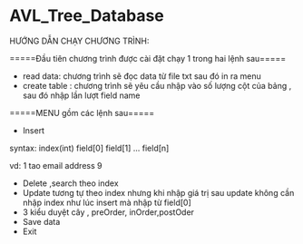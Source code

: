 # AVL_Tree_Database
HƯỚNG DẪN CHẠY CHƯƠNG TRÌNH:

=====Đầu tiên chương trình được cài đặt chạy 1 trong hai lệnh sau=====
 + read data: chương trình sẽ đọc data từ file txt sau đó in ra menu
 + create table : chương trình sẽ yêu cầu nhập vào số lượng cột của bảng , sau đó nhập lần lượt field name

=====MENU gồm các lệnh sau=====
 + Insert

syntax: index(int) field[0] field[1] ... field[n]

vd: 1 tao email address 9
 + Delete ,search theo index
 + Update tương tự theo index nhưng khi nhập giá trị sau update không cần nhập index như lúc insert mà nhập từ field[0]
 + 3 kiểu duyệt cây , preOrder, inOrder,postOder
 + Save data
 + Exit
